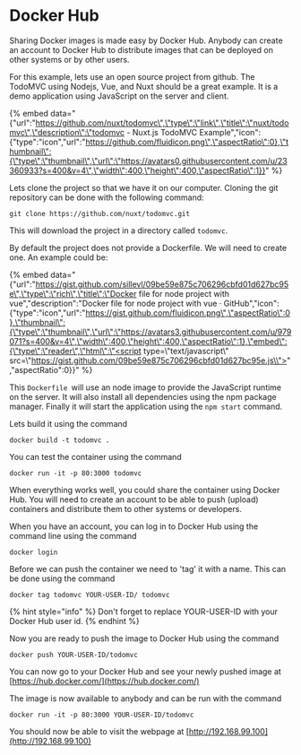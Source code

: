 # Docker Hub

Sharing Docker images is made easy by Docker Hub. Anybody can create an account to Docker Hub to distribute images that can be deployed on other systems or by other users. 

For this example, lets use an open source project from github. The TodoMVC using Nodejs, Vue, and Nuxt should be a great example. It is a demo application using JavaScript on the server and client. 

{% embed data="{\"url\":\"https://github.com/nuxt/todomvc\",\"type\":\"link\",\"title\":\"nuxt/todomvc\",\"description\":\"todomvc - Nuxt.js TodoMVC Example\",\"icon\":{\"type\":\"icon\",\"url\":\"https://github.com/fluidicon.png\",\"aspectRatio\":0},\"thumbnail\":{\"type\":\"thumbnail\",\"url\":\"https://avatars0.githubusercontent.com/u/23360933?s=400&v=4\",\"width\":400,\"height\":400,\"aspectRatio\":1}}" %}

Lets clone the project so that we have it on our computer. Cloning the git repository can be done with the following command: 

```text
git clone https://github.com/nuxt/todomvc.git
```

This will download the project in a directory called `todomvc`.

By default the project does not provide a Dockerfile. We will need to create one. An example could be:

{% embed data="{\"url\":\"https://gist.github.com/sillevl/09be59e875c706296cbfd01d627bc95e\",\"type\":\"rich\",\"title\":\"Docker file for node project with vue\",\"description\":\"Docker file for node project with vue · GitHub\",\"icon\":{\"type\":\"icon\",\"url\":\"https://gist.github.com/fluidicon.png\",\"aspectRatio\":0},\"thumbnail\":{\"type\":\"thumbnail\",\"url\":\"https://avatars3.githubusercontent.com/u/979071?s=400&v=4\",\"width\":400,\"height\":400,\"aspectRatio\":1},\"embed\":{\"type\":\"reader\",\"html\":\"<script type=\\"text/javascript\\" src=\\"https://gist.github.com/09be59e875c706296cbfd01d627bc95e.js\\"></script>\",\"aspectRatio\":0}}" %}

This `Dockerfile `will use an node image to provide the JavaScript runtime on the server. It will also install all dependencies using the npm package manager. Finally it will start the application using the `npm start` command.

Lets build it using the command

```text
docker build -t todomvc .
```

You can test the container using the command

```text
docker run -it -p 80:3000 todomvc
```

When everything works well, you could share the container using Docker Hub. You will need to create an account to be able to push \(upload\) containers and distribute them to other systems or developers.

When you have an account, you can log in to Docker Hub using the command line using the command

```text
docker login
```

Before we can push the container we need to 'tag' it with a name. This can be done using the command

```text
docker tag todomvc YOUR-USER-ID/ todomvc
```

{% hint style="info" %}
Don't forget to replace YOUR-USER-ID with your Docker Hub user id.
{% endhint %}

Now you are ready to push the image to Docker Hub using the command

```text
docker push YOUR-USER-ID/todomvc
```

You can now go to your Docker Hub and see your newly pushed image at [https://hub.docker.com/](https://hub.docker.com/)

The image is now available to anybody and can be run with the command

```text
docker run -it -p 80:3000 YOUR-USER-ID/todomvc
```

You should now be able to visit the webpage at [http://192.168.99.100](http://192.168.99.100)

